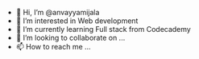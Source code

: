 - 👋 Hi, I’m @anvayyamijala
- 👀 I’m interested in Web development
- 🌱 I’m currently learning Full stack from Codecademy
- 💞️ I’m looking to collaborate on ...
- 📫 How to reach me ...

<!---
anvayyamijala/anvayyamijala is a ✨ special ✨ repository because its `README.md` (this file) appears on your GitHub profile.
You can click the Preview link to take a look at your changes.
--->
